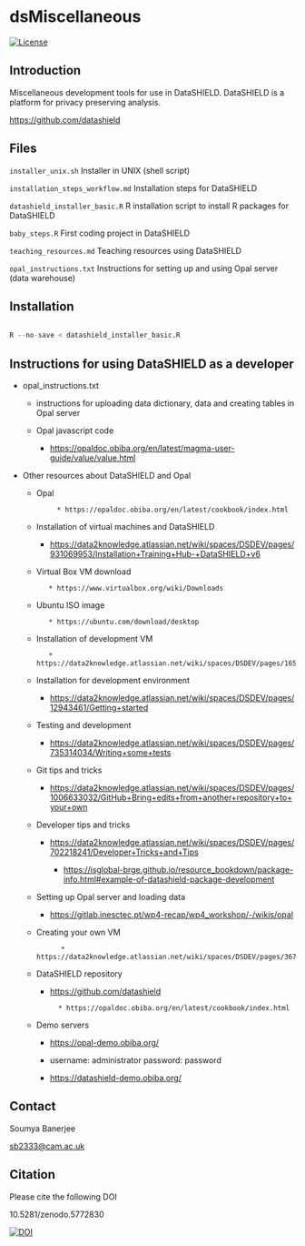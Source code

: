 # dsMiscellaneous

[![License](https://img.shields.io/badge/license-GPLv3-blue.svg)](https://www.gnu.org/licenses/gpl-3.0.html)

## Introduction

Miscellaneous development tools for use in DataSHIELD. DataSHIELD is a platform for privacy preserving analysis.

https://github.com/datashield


## Files

`installer_unix.sh`  Installer in UNIX (shell script)

`installation_steps_workflow.md` Installation steps for DataSHIELD

`datashield_installer_basic.R` R installation script to install R packages for DataSHIELD

`baby_steps.R` First coding project in DataSHIELD

`teaching_resources.md` Teaching resources using DataSHIELD

`opal_instructions.txt` Instructions for setting up and using Opal server (data warehouse)


## Installation

```r

R --no-save < datashield_installer_basic.R

```



## Instructions for using DataSHIELD as a developer


* opal_instructions.txt

	* instructions for uploading data dictionary, data and creating tables in Opal server

	* Opal javascript code
	
		* https://opaldoc.obiba.org/en/latest/magma-user-guide/value/value.html
	

* Other resources about DataSHIELD and Opal

     * Opal

                * https://opaldoc.obiba.org/en/latest/cookbook/index.html

	* Installation of virtual machines and DataSHIELD
	
		* https://data2knowledge.atlassian.net/wiki/spaces/DSDEV/pages/931069953/Installation+Training+Hub-+DataSHIELD+v6


    * Virtual Box VM download

             * https://www.virtualbox.org/wiki/Downloads 

    * Ubuntu ISO image

             * https://ubuntu.com/download/desktop

    * Installation of development VM

             * https://data2knowledge.atlassian.net/wiki/spaces/DSDEV/pages/1658093595/RStudio+Server+based+Development+VM

	* Installation for development environment
	
		* https://data2knowledge.atlassian.net/wiki/spaces/DSDEV/pages/12943461/Getting+started
		
	* Testing and development
	
		* https://data2knowledge.atlassian.net/wiki/spaces/DSDEV/pages/735314034/Writing+some+tests
		
	* Git tips and tricks
	
		* https://data2knowledge.atlassian.net/wiki/spaces/DSDEV/pages/1006633032/GitHub+Bring+edits+from+another+repository+to+your+own
		
	* Developer tips and tricks
	
		* https://data2knowledge.atlassian.net/wiki/spaces/DSDEV/pages/702218241/Developer+Tricks+and+Tips
		
        	* https://isglobal-brge.github.io/resource_bookdown/package-info.html#example-of-datashield-package-development
		
	* Setting up Opal server and loading data
	
		* https://gitlab.inesctec.pt/wp4-recap/wp4_workshop/-/wikis/opal
	
	* Creating your own VM

                * https://data2knowledge.atlassian.net/wiki/spaces/DSDEV/pages/367656962/Vagrant 
	
	* DataSHIELD repository
	
		* https://github.com/datashield	

                * https://opaldoc.obiba.org/en/latest/cookbook/index.html
	

	* Demo servers
	
		* https://opal-demo.obiba.org/

		* username: administrator    password: password	

		* https://datashield-demo.obiba.org/


## Contact

Soumya Banerjee

sb2333@cam.ac.uk


## Citation

Please cite the following DOI

10.5281/zenodo.5772830

[![DOI](https://zenodo.org/badge/DOI/10.5281/zenodo.5772831.svg)](https://doi.org/10.5281/zenodo.5772831)


